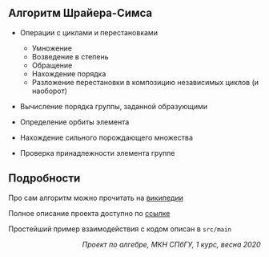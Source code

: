## Алгоритм Шрайера-Симса

- Операции с циклами и перестановками
  - Умножение
  - Возведение в степень
  - Обращение
  - Нахождение порядка
  - Разложение перестановки в композицию независимых циклов (и наоборот)

- Вычисление порядка группы, заданной образующими

- Определение орбиты элемента

- Нахождение сильного порождающего множества

- Проверка принадлежности элемента группе


## Подробности

Про сам алгоритм можно прочитать на [википедии](https://ru.wikipedia.org/wiki/Алгоритм_Шрайера_—_Симса)

Полное описание проекта доступно по [ссылке](https://yadi.sk/i/5dFlI5E_9aAQ3w)

Простейший пример взаимодействия с кодом описан в `src/main`


<p align="right"> <i>Проект по алгебре, МКН СПбГУ, 1 курс, весна 2020</i> </p>

